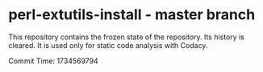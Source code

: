 # perl-extutils-install - master branch

This repository contains the frozen state of the repository.
Its history is cleared. It is used only for static code
analysis with Codacy.

Commit Time: 1734569794